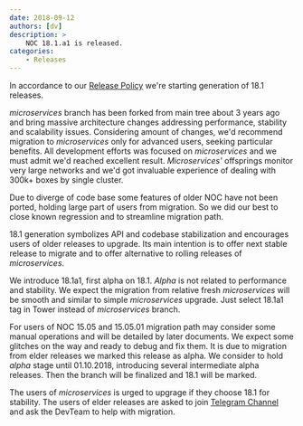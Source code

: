 ```yaml
---
date: 2018-09-12
authors: [dv]
description: >
    NOC 18.1.a1 is released.
categories:
    - Releases
---
```

In accordance to our [Release Policy](../../release-policy/index.md)
we're starting generation of 18.1 releases.

_microservices_ branch has been forked from main tree about 3 years ago
and bring massive architecture changes addressing performance, stability
and scalability issues. Considering amount of changes, we'd recommend
migration to _microservices_ only for advanced users, seeking particular
benefits. All development efforts was focused on _microservices_ and
we must admit we'd reached excellent result. _Microservices'_ offsprings
monitor very large networks and we'd got invaluable experience of dealing
with 300k+ boxes by single cluster.

Due to diverge of code base some features of older NOC have not been
ported, holding large part of users from migration. So we did our best
to close known regression and to streamline migration path.

18.1 generation symbolizes API and codebase stabilization and encourages users
of older releases to upgrade. Its main intention is to offer next
stable release to migrate and to offer alternative to rolling releases
of _microservices_.

We introduce 18.1a1, first alpha on 18.1. _Alpha_ is not related to
performance and stability. We expect the migration from relative
fresh _microservices_ will be smooth and similar to simple
_microservices_ upgrade. Just select 18.1a1 tag in Tower instead
of _microservices_ branch.

For users of NOC 15.05 and 15.05.01 migration path may consider
some manual operations and will be detailed by later documents.
We expect some glitches on the way and ready to debug and fix them.
It is due to migration from elder releases we marked this release
as alpha. We consider to hold _alpha_ stage until 01.10.2018, introducing
several intermediate alpha releases. Then the branch will be finalized
and 18.1 will be marked.

The users of _microservices_ is urged to upgrage if they choose 18.1
for stability. The users of elder releases are asked to join
[Telegram Channel](/features/opensource/) and ask the DevTeam
to help with migration.

